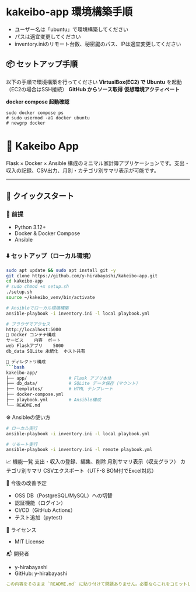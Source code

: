 # kakeibo-app 環境構築手順
- ユーザー名は「ubuntu」で環境構築してください
- パスは適宜変更してください
- inventory.iniのリモート台数、秘密鍵のパス、IPは適宜変更してください


## 📦 セットアップ手順
以下の手順で環境構築を行ってください
**VirtualBox(EC2) で Ubuntu** を起動（EC2の場合はSSH接続）
**GitHub からソース取得**
**仮想環境アクティベート**

**docker compose 起動確認**
```basu
sudo docker compose ps
# sudo usermod -aG docker ubuntu
# newgrp docker
```

# 🧾 Kakeibo App

Flask × Docker × Ansible 構成のミニマル家計簿アプリケーションです。支出・収入の記録、CSV出力、月別・カテゴリ別サマリ表示が可能です。

---

## 🚀 クイックスタート

### 🔧 前提
- Python 3.12+
- Docker & Docker Compose
- Ansible

### ⬇️ セットアップ（ローカル環境）

```bash
sudo apt update && sudo apt install git -y
git clone https://github.com/y-hirabayashi/kakeibo-app.git
cd kakeibo-app
# sudo chmod +x setup.sh
./setup.sh
source ~/kakeibo_venv/bin/activate

# Ansibleでローカル環境構築
ansible-playbook -i inventory.ini -l local playbook.yml

# ブラウザでアクセス
http://localhost:5000
🐳 Docker コンテナ構成
サービス	内容	ポート
web	Flaskアプリ	5000
db_data	SQLite 永続化	ホスト共有

📂 ディレクトリ構成
```bash
kakeibo-app/
├── app/                # Flask アプリ本体
├── db_data/            # SQLite データ保存（マウント）
├── templates/          # HTML テンプレート
├── docker-compose.yml
├── playbook.yml        # Ansible構成
└── README.md
```
⚙️ Ansibleの使い方
```bash
# ローカル実行
ansible-playbook -i inventory.ini -l local playbook.yml

# リモート実行
ansible-playbook -i inventory.ini -l remote playbook.yml
```
📈 機能一覧
支出・収入の登録、編集、削除
月別サマリ表示（収支グラフ）
カテゴリ別サマリ
CSVエクスポート（UTF-8 BOM付でExcel対応）

🔧 今後の改善予定
- OSS DB（PostgreSQL/MySQL）への切替
- 認証機能（ログイン）
- CI/CD（GitHub Actions）
- テスト追加（pytest）

📝 ライセンス
- MIT License

📬 開発者
- y-hirabayashi
- GitHub: y-hirabayashi

```yaml
この内容をそのまま `README.md` に貼り付けて問題ありません。必要ならこれをコミットしてプッシュするコマンドもご案内できます。
```
